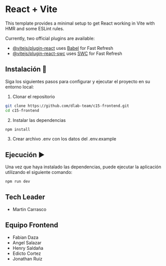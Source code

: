 # React + Vite

This template provides a minimal setup to get React working in Vite with HMR and some ESLint rules.

Currently, two official plugins are available:

- [@vitejs/plugin-react](https://github.com/vitejs/vite-plugin-react/blob/main/packages/plugin-react/README.md) uses [Babel](https://babeljs.io/) for Fast Refresh
- [@vitejs/plugin-react-swc](https://github.com/vitejs/vite-plugin-react-swc) uses [SWC](https://swc.rs/) for Fast Refresh

## Instalación 🚀

Siga los siguientes pasos para configurar y ejecutar el proyecto en su entorno local:

1. Clonar el repositorio

```bash
git clone https://github.com/dlab-team/c15-frontend.git
cd c15-frontend
```

2. Instalar las dependencias

```bash
npm install
```

3. Crear archivo .env con los datos del .env.example

## Ejecución ▶️

Una vez que haya instalado las dependencias, puede ejecutar la aplicación utilizando el siguiente comando:

```bash
npm run dev
```


## Tech Leader
- Martin Carrasco

## Equipo Frontend
- Fabian Daza
- Angel Salazar
- Henry Saldaña
- Edicto Cortez
- Jonathan Ruiz
